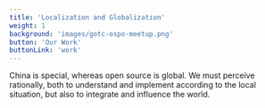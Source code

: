 ```yaml
---
title: 'Localization and Globalization'
weight: 1
background: 'images/gotc-ospo-meetup.png'
button: 'Our Work'
buttonLink: 'work'
---
```


China is special, whereas open source is global. We must perceive rationally, both to understand and implement according to the local situation, but also to integrate and influence the world.
